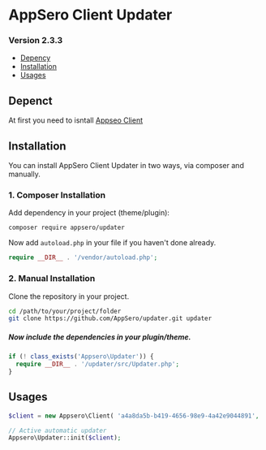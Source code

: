 # AppSero Client Updater
### Version 2.3.3

- [Depency](#depency)
- [Installation](#installation)
- [Usages](#usages)

## Depenct

At first you need to isntall [Appseo Client](https://github.com/Appsero/client/blob/develop/readme.md)


## Installation

You can install AppSero Client Updater in two ways, via composer and manually.

### 1. Composer Installation

Add dependency in your project (theme/plugin):

```
composer require appsero/updater
```

Now add `autoload.php` in your file if you haven't done already.

```php
require __DIR__ . '/vendor/autoload.php';
```


### 2. Manual Installation

Clone the repository in your project.

```bash
cd /path/to/your/project/folder
git clone https://github.com/AppSero/updater.git updater
```

##### Now include the dependencies in your plugin/theme.

```php
if (! class_exists('Appsero\Updater')) {
  require __DIR__ . '/updater/src/Updater.php';
}
```

## Usages

```php
$client = new Appsero\Client( 'a4a8da5b-b419-4656-98e9-4a42e9044891', 'Akismet', __FILE__ );

// Active automatic updater
Appsero\Updater::init($client);
```
